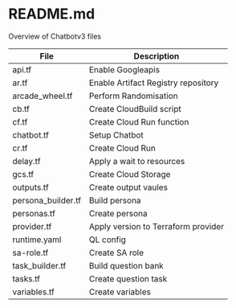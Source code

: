 # README.md

Overview of Chatbotv3 files

| File | Description |
|------|-------------|
| api.tf | Enable Googleapis |
| ar.tf | Enable Artifact Registry repository |
| arcade_wheel.tf | Perform Randomisation |
| cb.tf | Create CloudBuild script |
| cf.tf | Create Cloud Run function |
| chatbot.tf | Setup Chatbot |
| cr.tf | Create Cloud Run | 
| delay.tf | Apply a wait to resources | 
| gcs.tf | Create Cloud Storage |
| outputs.tf | Create output vaules |
| persona_builder.tf | Build persona |
| personas.tf | Create persona |
| provider.tf | Apply version to Terraform provider |
| runtime.yaml | QL config |
| sa-role.tf | Create SA role |
| task_builder.tf | Build question bank |
| tasks.tf | Create question task |
| variables.tf | Create variables |
